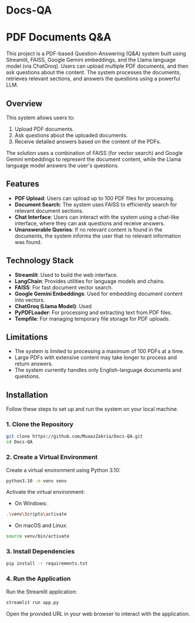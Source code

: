 # Docs-QA

# PDF Documents Q&A

This project is a PDF-based Question-Answering (Q&A) system built using Streamlit, FAISS, Google Gemini embeddings, and the Llama language model (via ChatGroq). Users can upload multiple PDF documents, and then ask questions about the content. The system processes the documents, retrieves relevant sections, and answers the questions using a powerful LLM.


## Overview

This system allows users to:
1. Upload PDF documents.
2. Ask questions about the uploaded documents.
3. Receive detailed answers based on the content of the PDFs.

The solution uses a combination of FAISS (for vector search) and Google Gemini embeddings to represent the document content, while the Llama language model answers the user's questions.

## Features

- **PDF Upload**: Users can upload up to 100 PDF files for processing.
- **Document Search**: The system uses FAISS to efficiently search for relevant document sections.
- **Chat Interface**: Users can interact with the system using a chat-like interface, where they can ask questions and receive answers.
- **Unanswerable Queries**: If no relevant content is found in the documents, the system informs the user that no relevant information was found.

## Technology Stack 

- **Streamlit**: Used to build the web interface.
- **LangChain**: Provides utilities for language models and chains.
- **FAISS**: For fast document vector search.
- **Google Gemini Embeddings**: Used for embedding document content into vectors.
- **ChatGroq (Llama Model)**: Used
- **PyPDFLoader**: For processing and extracting text from PDF files.
- **Tempfile**: For managing temporary file storage for PDF uploads.

## Limitations 
- The system is limited to processing a maximum of 100 PDFs at a time.
- Large PDFs with extensive content may take longer to process and return answers.
- The system currently handles only English-language documents and questions.

## Installation

Follow these steps to set up and run the system on your local machine.

### 1. Clone the Repository

```bash
git clone https://github.com/MuaazZakria/Docs-QA.git
cd Docs-QA
```

### 2. Create a Virtual Environment

Create a virtual environment using Python 3.10:

```bash
python3.10 -m venv venv
```
Activate the virtual environment:

- On Windows:
```bash
.\venv\Scripts\activate
```
- On macOS and Linux:
```bash
source venv/bin/activate
```

### 3. Install Dependencies

```bash
pip install -r requirements.txt
```

### 4. Run the Application
Run the Streamlit application:

```bash
streamlit run app.py
```

Open the provided URL in your web browser to interact with the application.
